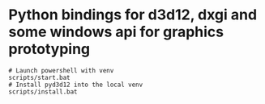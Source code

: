# Python bindings for d3d12, dxgi and some windows api for graphics prototyping

```
# Launch powershell with venv
scripts/start.bat
# Install pyd3d12 into the local venv
scripts/install.bat
```
